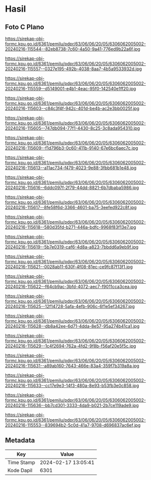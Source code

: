 # Hasil

## Foto C Plano

https://sirekap-obj-formc.kpu.go.id/6361/pemilu/pdpr/63/06/06/20/05/6306062005002-20240216-115544--82eb8738-7c60-4a50-9a41-776ed9b22a6f.jpg

https://sirekap-obj-formc.kpu.go.id/6361/pemilu/pdpr/63/06/06/20/05/6306062005002-20240216-115557--0327e195-492b-4038-8aa7-4b5a9533932d.jpg

https://sirekap-obj-formc.kpu.go.id/6361/pemilu/pdpr/63/06/06/20/05/6306062005002-20240216-115559--d5149001-e4b1-4eac-95f0-142540e1ff20.jpg

https://sirekap-obj-formc.kpu.go.id/6361/pemilu/pdpr/63/06/06/20/05/6306062005002-20240216-115603--c84c3f4f-942c-401d-be4b-ac2e3bb0025f.jpg

https://sirekap-obj-formc.kpu.go.id/6361/pemilu/pdpr/63/06/06/20/05/6306062005002-20240216-115605--747db094-77f1-4430-8c25-3c8ada954310.jpg

https://sirekap-obj-formc.kpu.go.id/6361/pemilu/pdpr/63/06/06/20/05/6306062005002-20240216-115609--f1d796b3-0c60-411b-9140-67e6bc6aec7c.jpg

https://sirekap-obj-formc.kpu.go.id/6361/pemilu/pdpr/63/06/06/20/05/6306062005002-20240216-115613--a11ac734-f479-4023-9e88-3fbb681b1e48.jpg

https://sirekap-obj-formc.kpu.go.id/6361/pemilu/pdpr/63/06/06/20/05/6306062005002-20240216-115616--6ddc097f-2f79-44dd-8821-6b7dbaba5986.jpg

https://sirekap-obj-formc.kpu.go.id/6361/pemilu/pdpr/63/06/06/20/05/6306062005002-20240216-115617--8fe58f6d-3366-4601-ba75-3eefed922c8f.jpg

https://sirekap-obj-formc.kpu.go.id/6361/pemilu/pdpr/63/06/06/20/05/6306062005002-20240216-115618--580d35fd-b271-446a-bdfc-9968f83f13e7.jpg

https://sirekap-obj-formc.kpu.go.id/6361/pemilu/pdpr/63/06/06/20/05/6306062005002-20240216-115619--5b7e0319-caf6-4d8a-a823-7bbdd6a9eb9f.jpg

https://sirekap-obj-formc.kpu.go.id/6361/pemilu/pdpr/63/06/06/20/05/6306062005002-20240216-115621--0028ab11-630f-4f08-81ec-ce9fc87f13f1.jpg

https://sirekap-obj-formc.kpu.go.id/6361/pemilu/pdpr/63/06/06/20/05/6306062005002-20240216-115622--f64cb9ac-3bfd-4072-aec7-f9011cca3cea.jpg

https://sirekap-obj-formc.kpu.go.id/6361/pemilu/pdpr/63/06/06/20/05/6306062005002-20240216-115625--12f14728-5afa-4efb-906c-6f1e5ef34267.jpg

https://sirekap-obj-formc.kpu.go.id/6361/pemilu/pdpr/63/06/06/20/05/6306062005002-20240216-115628--db8a42ee-6d71-4dda-8e57-95a274b41ca1.jpg

https://sirekap-obj-formc.kpu.go.id/6361/pemilu/pdpr/63/06/06/20/05/6306062005002-20240216-115629--1c4f2694-762a-4fd2-9f8b-f56af20e5f5c.jpg

https://sirekap-obj-formc.kpu.go.id/6361/pemilu/pdpr/63/06/06/20/05/6306062005002-20240216-115631--a89ab160-7643-466e-83a4-359f7b319a8a.jpg

https://sirekap-obj-formc.kpu.go.id/6361/pemilu/pdpr/63/06/06/20/05/6306062005002-20240216-115633--cc17e9e3-14f3-480a-8e93-b53fb3e0c858.jpg

https://sirekap-obj-formc.kpu.go.id/6361/pemilu/pdpr/63/06/06/20/05/6306062005002-20240216-115636--bb7cd301-3333-4da9-b021-2b7ce119ade9.jpg

https://sirekap-obj-formc.kpu.go.id/6361/pemilu/pdpr/63/06/06/20/05/6306062005002-20240216-115553--839694b2-5c0d-41a7-9708-d696837ac6ef.jpg


## Metadata

| Key        | Value               |
| ---------- | ------------------- |
| Time Stamp | 2024-02-17 13:05:41 |
| Kode Dapil | 6301                |



